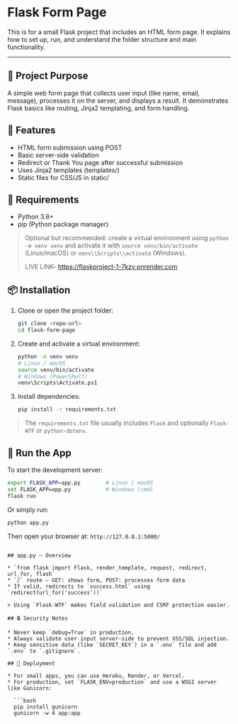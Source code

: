 # Flask Form Page 

This  is for a small Flask project that includes an HTML form page. It explains how to set up, run, and understand the folder structure and main functionality.

---

## 📌 Project Purpose

A simple web form page that collects user input (like name, email, message), processes it on the server, and displays a result. It demonstrates Flask basics like routing, Jinja2 templating, and form handling.

## 🔧 Features

* HTML form submission using POST
* Basic server-side validation
* Redirect or Thank You page after successful submission
* Uses Jinja2 templates (templates/)
* Static files for CSS/JS in static/

## 🧰 Requirements

* Python 3.8+
* pip (Python package manager)

> Optional but recommended: create a virtual environment using `python -m venv venv` and activate it with `source venv/bin/activate` (Linux/macOS) or `venv\\Scripts\\activate` (Windows).
>
> LIVE LINK- https://flaskproject-1-7kzv.onrender.com

## 📦 Installation

1. Clone or open the project folder:

   ```bash
   git clone <repo-url>
   cd flask-form-page
   ```
2. Create and activate a virtual environment:

   ```bash
   python -m venv venv
   # Linux / macOS
   source venv/bin/activate
   # Windows (PowerShell)
   venv\Scripts\Activate.ps1
   ```
3. Install dependencies:

   ```bash
   pip install -r requirements.txt
   ```

> The `requirements.txt` file usually includes `Flask` and optionally `Flask-WTF` or `python-dotenv`.

## 🏁 Run the App

To start the development server:

```bash
export FLASK_APP=app.py        # Linux / macOS
set FLASK_APP=app.py           # Windows (cmd)
flask run
```

Or simply run:

```bash
python app.py
```

Then open your browser at: `http://127.0.0.1:5000/`


```

## app.py — Overview

* `from flask import Flask, render_template, request, redirect, url_for, flash`
* `/` route — GET: shows form, POST: processes form data
* If valid, redirects to `success.html` using `redirect(url_for('success'))`

> Using `Flask-WTF` makes field validation and CSRF protection easier.

## 🔒 Security Notes

* Never keep `debug=True` in production.
* Always validate user input server-side to prevent XSS/SQL injection.
* Keep sensitive data (like `SECRET_KEY`) in a `.env` file and add `.env` to `.gitignore`.

## 🚀 Deployment

* For small apps, you can use Heroku, Render, or Vercel.
* For production, set `FLASK_ENV=production` and use a WSGI server like Gunicorn:

  ```bash
  pip install gunicorn
  gunicorn -w 4 app:app
  ```

